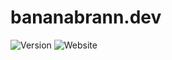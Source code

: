 # bananabrann.dev
![Version](https://shields.io/github/package-json/v/bananabrann/bananabrann.dev?cloud?logo=npm)
![Website](https://img.shields.io/website?url=https%3A%2F%2Fbananabrann.dev&logo=microsoftazure&logoColor=blue)
